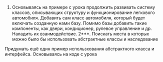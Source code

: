 1. Основываясь на примере с урока продолжить развивать систему классов, описывающих структуру и функционирование легкового автомобиля. Добавить сам класс автомобиля, который будет включать созданную нами базу. Помимо базы добавить такие компоненты, как двери, кондиционер, рулевое управление и др. Наладить их взаимодействие.
2***. Поискать места в которых можно было бы использовать абстрактные классы и наследование

Придумать ешё один пример использхования абстрактного класса и интерфейса. Основываясь на коде с урока
